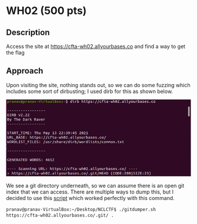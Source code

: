 # WH02 (500 pts)

## Description
Access the site at https://cfta-wh02.allyourbases.co and find a way to get the flag

## Approach
Upon visiting the site, nothing stands out, so we can do some fuzzing which includes some sort of dirbusting; I used dirb for this as shown below.

![](dirb.jpg)

We see a git directory underneath, so we can assume there is an open git index that we can access. There are multiple ways to dump this, but I decided to use this [script](https://github.com/internetwache/GitTools) which worked perfectly with this command.
```
pranav@pranav-VirtualBox:~/Desktop/NCLCTF$ ./gitdumper.sh https://cfta-wh02.allyourbases.co/.git/ .
```

